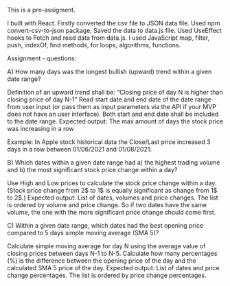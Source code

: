 This is a pre-assigment.

I built with React.
Firstly converted the csv file to JSON data file. Used npm convert-csv-to-json package, Saved the data to data.js file.
Used UseEffect hooks to Fetch and read data from data.js.
I used JavaScript map, filter, push, indexOf, find methods, for loops, algorithms, functions.


Assignment - questions:

A) How many days was the longest bullish (upward) trend within a given date range?

Definition of an upward trend shall be: “Closing price of day N is higher than closing price of day N-1”
Read start date and end date of the date range from user input (or pass them as input parameters via the API if your MVP does not have an user interface). 
Both start and end date shall be included to the date range.
Expected output: The max amount of days the stock price was increasing in a row

Example: In Apple stock historical data the Close/Last price increased 3 days in a row between 01/06/2021 and 01/08/2021. 

B) Which dates within a given date range had a) the highest trading volume and b) the most significant stock price change within a day?

Use High and Low prices to calculate the stock price change within a day. (Stock price change from 2$ to 1$ is equally significant as change from 1$ to 2$.)
Expected output: List of dates, volumes and price changes. The list is ordered by volume and price change. So if two dates have the same volume, the one with the more significant price change should come first.

C) Within a given date range, which dates had the best opening price compared to 5 days simple moving average (SMA 5)?

Calculate simple moving average for day N using the average value of closing prices between days N-1 to N-5.
Calculate how many percentages (%) is the difference between the opening price of the day and the calculated SMA 5 price of the day.
Expected output: List of dates and price change percentages. The list is ordered by price change percentages.
